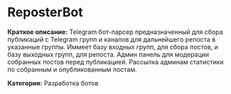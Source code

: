 # ReposterBot
**Краткое описание:** Telegram бот-парсер предназначенный для сбора публикаций с Telegram групп и каналов для дальнейшего репоста в указанные группы. Иммеет базу входных групп, для сбора постов, и базу выходных групп, для репоста. Админ панель для модерации собранных постов перед публикацией. Рассылка админам статистики по собранным и опубликованным постам.

**Категория:** Разработка ботов

